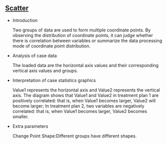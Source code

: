 ## [Scatter](/basic/scatter)

- Introduction

  Two groups of data are used to form multiple coordinate points. By observing the distribution of coordinate points, it
  can judge whether there is correlation between variables or summarize the data processing mode of coordinate point
  distribution.

- Analysis of case data

  The loaded data are the horizontal axis values and their corresponding vertical axis values and groups.

- Interpretation of case statistics graphics

  Value1 represents the horizontal axis and Value2 represents the vertical axis. The diagram shows that Value1 and
  Value2 in treatment plan 1 are positively correlated: that is, when Value1 becomes larger, Value2 will become larger;
  In treatment plan 2, two variables are negatively correlated: that is, when Value1 becomes larger, Value2 becomes
  smaller.

- Extra parameters

  Change Point Shape:Different groups have different shapes.

